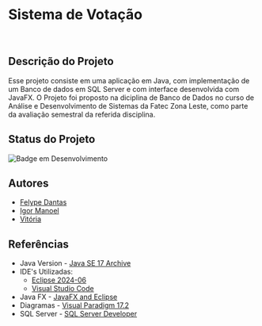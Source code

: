 # **Sistema de Votação**
<br>

## **Descrição do Projeto**

Esse projeto consiste em uma aplicação em Java, com implementação de um Banco de dados em SQL Server e com interface desenvolvida com JavaFX. O Projeto foi proposto na diciplina de Banco de Dados no curso de Análise e Desenvolvimento de Sistemas da Fatec Zona Leste, como parte da avaliação semestral da referida disciplina.

## **Status do Projeto** 
![Badge em Desenvolvimento](http://img.shields.io/static/v1?label=STATUS&message=EM%20DESENVOLVIMENTO&color=GREEN&style=for-the-badge)

## **Autores**
- [Felype Dantas](https://github.com/FelypeDantas)
- [Igor Manoel](https://github.com/igormanoels)
- [Vitória](https://github.com/vitoria2469)

## **Referências**
- Java Version - [Java SE 17 Archive](https://www.oracle.com/java/technologies/javase/jdk17-archive-downloads.html)
- IDE's Utilizadas:
    - [Eclipse 2024-06](https://eclipseide.org/)
    - [Visual Studio Code](https://code.visualstudio.com/Download)
- Java FX - [JavaFX and Eclipse](https://openjfx.io/openjfx-docs/#introduction)
- Diagramas - [Visual Paradigm 17.2](https://www.visual-paradigm.com/download/community.jsp)
- SQL Server - [SQL Server Developer](https://www.microsoft.com/pt-br/sql-server/sql-server-downloads)
